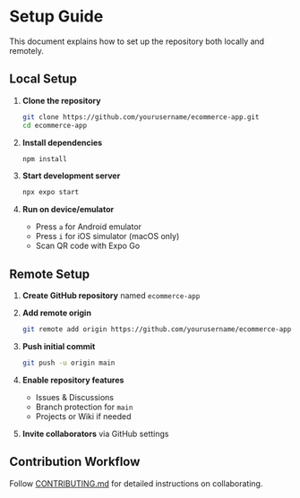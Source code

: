 # Setup Guide

This document explains how to set up the repository both locally and remotely.

## Local Setup

1. **Clone the repository**
   ```bash
   git clone https://github.com/yourusername/ecommerce-app.git
   cd ecommerce-app
   ```

2. **Install dependencies**
   ```bash
   npm install
   ```

3. **Start development server**
   ```bash
   npx expo start
   ```

4. **Run on device/emulator**
   - Press `a` for Android emulator
   - Press `i` for iOS simulator (macOS only)
   - Scan QR code with Expo Go

## Remote Setup

1. **Create GitHub repository** named `ecommerce-app`
2. **Add remote origin**
   ```bash
   git remote add origin https://github.com/yourusername/ecommerce-app.git
   ```

3. **Push initial commit**
   ```bash
   git push -u origin main
   ```

4. **Enable repository features**
   - Issues & Discussions
   - Branch protection for `main`
   - Projects or Wiki if needed

5. **Invite collaborators** via GitHub settings

## Contribution Workflow

Follow [CONTRIBUTING.md](CONTRIBUTING.md) for detailed instructions on collaborating.
